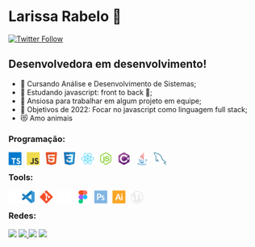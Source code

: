 # Larissa Rabelo 👋 

[![Twitter Follow](https://img.shields.io/twitter/follow/laripeanuts?color=1DA1F2&logo=twitter&style=for-the-badge)](https://twitter.com/intent/follow?original_referer=https%3A%2F%2Fgithub.com%2FcodeSTACKr&screen_name=laripeanuts)

## Desenvolvedora em desenvolvimento!

- 📕 Cursando Análise e Desenvolvimento de Sistemas;
- 🌱 Estudando javascript: front to back 🤣;
- 👯 Ansiosa para trabalhar em algum projeto em equipe;
- 🥅 Objetivos de 2022: Focar no javascript como linguagem full stack;
- 😻 Amo animais


### Programação:


[<img align="left" alt="TypeScript" width="26px" src="./img/typescript-original.svg" style="padding-right:10px;" />](https://www.typescriptlang.org/)
[<img align="left" alt="Javascript" width="26px" src="./img/javascript-original.svg" style="padding-right:10px;" />](https://developer.mozilla.org/pt-BR/docs/Web/JavaScript)
[<img align="left" alt="HTML5" width="26px" src="./img/html5-original.svg" style="padding-right:10px;" />](https://developer.mozilla.org/pt-BR/docs/Web/html)
[<img align="left" alt="CSS3" width="26px" src="./img/css3-original.svg" style="padding-right:10px;" />](https://developer.mozilla.org/pt-BR/docs/Web/CSS)
[<img align="left" alt="React" width="26px" src="./img/react-original.svg" style="padding-right:10px;" />](https://pt-br.reactjs.org/)
[<img align="left" alt="Node.js" width="26px" src="./img/nodejs-original.svg" style="padding-right:10px;" />](https://nodejs.org)
[<img align="left" alt="Csharp" width="26px" src="./img/csharp-original.svg" style="padding-right:10px;" />](https://docs.microsoft.com/pt-br/dotnet/csharp/)
[<img align="left" alt="Java" width="26px" src="./img/java-original.svg" style="padding-right:10px;" />](https://www.java.com/pt-BR/)
[<img align="left" alt="MySQL" width="26px" src="./img/mysql-original.svg" style="padding-right:10px;" />](http://https://www.mysql.com/)
<br>

### Tools:

[<img align="left" alt="Terminal" width="26px" src="./img/terminal-dark.svg"/>](terminal)
[<img align="left" alt="Visual Studio Code" width="26px" src="./img/vscode-original.svg" style="padding-right:10px;" />](https://code.visualstudio.com/download)
[<img align="left" alt="Git" width="26px" src="./img/git-original.svg" style="padding-right:10px;"/>](https://www.git.com)
[<img align="left" alt="GitHub" width="26px" src="./img/github-dark.svg" style="padding-right:10px;"/>](https://github.com)
[<img align="left" alt="Figma" width="26px" src="./img/figma-original.svg" style="padding-right:10px;"/>](https://www.figma.com/)
[<img align="left" alt="Photoshop" width="26px" src="./img/photoshop-plain.svg" style="padding-right:10px;"/>](https://www.adobe.com/photoshop)
[<img align="left" alt="Illustrator" width="26px" src="./img/illustrator-plain.svg" style="padding-right:10px;"/>](https://www.adobe.com/illustrator)
[<img align="left" alt="Unreal Engine" width="26px" src="./img/unrealengine-light.png" style="padding-right:10px;"/>](https://www.unrealengine.com/)
<br>

### Redes:


<p align="left">
  <a target="_blank" href="https://www.linkedin.com/in/larissarabelolf/" alt="Linkedin">
  <img src="https://img.shields.io/badge/-LinkedIn-0e76a8?style=for-the-badge&logo=linkedin&logoColor=white" target="_blank"></a> 

  <a target="_blank" href="mailto:larissarabelolf@gmail.com" alt="Gmail">
  <img src="https://img.shields.io/badge/Gmail-D14836?style=for-the-badge&logo=gmail&logoColor=white"</a>

  <a target="_blank" href="https://www.instagram.com/larissarabelolf/" alt="Instagram">
  <img src="https://img.shields.io/badge/-Instagram-%23E4405F?style=for-the-badge&logo=instagram&logoColor=white" target="_blank"></a>
 
  <a target="_blank" href="http://www.twitter.com/laripeanuts" alt="Gmail">
  <img src="https://img.shields.io/badge/Twitter-1DA1F2?style=for-the-badge&logo=twitter&logoColor=white"</a>
</p>

<!-- ### Stats


<div align="center">
  <a href="https://github.com/laripeanuts">
  <img height="180em" src="https://github-readme-stats.vercel.app/api?username=laripeanuts&show_icons=true&theme=dracula&include_all_commits=true&count_private=true"/>
  <img height="180em" src="https://github-readme-stats.vercel.app/api/top-langs/?username=laripeanuts&exclude_repo=aprendendo-alura-jogo-ponte,laripeanuts.github.io&layout=compact&langs_count=7&theme=dracula&"/>
</div> -->


